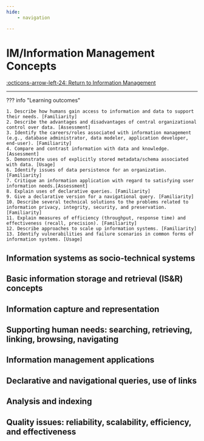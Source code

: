 ```yaml
---
hide:
    - navigation

---
```


# IM/Information Management Concepts

[:octicons-arrow-left-24: Return to Information Management](/Bodies-of-Knowledge/Information-Management/)

---

??? info "Learning outcomes"

    1. Describe how humans gain access to information and data to support their needs. [Familiarity]
    2. Describe the advantages and disadvantages of central organizational control over data. [Assessment]
    3. Identify the careers/roles associated with information management (e.g., database administrator, data modeler, application developer, end-user). [Familiarity]
    4. Compare and contrast information with data and knowledge. [Assessment]
    5. Demonstrate uses of explicitly stored metadata/schema associated with data. [Usage]
    6. Identify issues of data persistence for an organization. [Familiarity]
    7. Critique an information application with regard to satisfying user information needs.[Assessment]
    8. Explain uses of declarative queries. [Familiarity]
    9. Give a declarative version for a navigational query. [Familiarity]
    10. Describe several technical solutions to the problems related to information privacy, integrity, security, and preservation. [Familiarity]
    11. Explain measures of efficiency (throughput, response time) and effectiveness (recall, precision). [Familiarity]
    12. Describe approaches to scale up information systems. [Familiarity]
    13. Identify vulnerabilities and failure scenarios in common forms of information systems. [Usage]

## Information systems as socio-technical systems

## Basic information storage and retrieval (IS&R) concepts

## Information capture and representation

## Supporting human needs: searching, retrieving, linking, browsing, navigating

## Information management applications

## Declarative and navigational queries, use of links

## Analysis and indexing

## Quality issues: reliability, scalability, efficiency, and effectiveness
